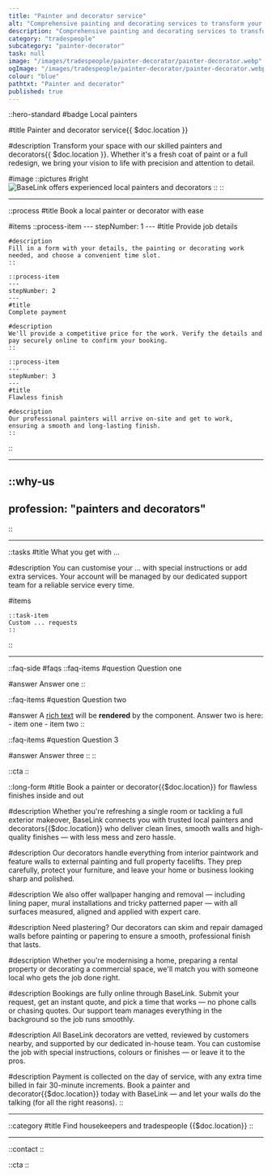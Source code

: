 ```yaml
---
title: "Painter and decorator service"
alt: "Comprehensive painting and decorating services to transform your space"
description: "Comprehensive painting and decorating services to transform your space"
category: "tradespeople"
subcategory: "painter-decorator"
task: null
image: "/images/tradespeople/painter-decorator/painter-decorator.webp"
ogImage: "/images/tradespeople/painter-decorator/painter-decorator.webp"
colour: "blue"
pathtxt: "Painter and decorator"
published: true
---
```


::hero-standard
#badge
Local painters

#title
Painter and decorator service{{ $doc.location }}

#description
Transform your space with our skilled painters and decorators{{ $doc.location }}. Whether it's a fresh coat of paint or a full redesign, we bring your vision to life with precision and attention to detail.

#image
    ::pictures
    #right
    ![BaseLink offers experienced local painters and decorators](/images/tradespeople/painter-decorator/painter-decorator.webp)
    ::
::

---

::process
#title
Book a local painter or decorator with ease

#items
    ::process-item
    ---
    stepNumber: 1
    ---
    #title
    Provide job details

    #description
    Fill in a form with your details, the painting or decorating work needed, and choose a convenient time slot.
    ::
    
    ::process-item
    ---
    stepNumber: 2
    ---
    #title
    Complete payment

    #description
    We'll provide a competitive price for the work. Verify the details and pay securely online to confirm your booking.
    ::

    ::process-item
    ---
    stepNumber: 3
    ---
    #title
    Flawless finish

    #description
    Our professional painters will arrive on-site and get to work, ensuring a smooth and long-lasting finish.
    ::
::

---

::why-us
---
profession: "painters and decorators"
---
::

---

::tasks
#title
What you get with ...

#description
You can customise your ... with special instructions or add extra services. Your account will be managed by our dedicated support team for a reliable service every time.

#items

    ::task-item
    Custom ... requests
    ::
::

---

::faq-side
#faqs
  ::faq-items
  #question
  Question one

  #answer
  Answer one
  ::

  ::faq-items
  #question
  Question two

  #answer
  A [rich text](/services/commercial-cleaning) will be **rendered** by the component.
  Answer two is here:
    - item one
    - item two
  ::

  ::faq-items
  #question
  Question 3

  #answer
  Answer three
  ::
::

::cta
::

::long-form
#title
Book a painter or decorator{{$doc.location}} for flawless finishes inside and out

#description
Whether you're refreshing a single room or tackling a full exterior makeover, BaseLink connects you with trusted local painters and decorators{{$doc.location}} who deliver clean lines, smooth walls and high-quality finishes — with less mess and zero hassle.

#description
Our decorators handle everything from interior paintwork and feature walls to external painting and full property facelifts. They prep carefully, protect your furniture, and leave your home or business looking sharp and polished.

#description
We also offer wallpaper hanging and removal — including lining paper, mural installations and tricky patterned paper — with all surfaces measured, aligned and applied with expert care.

#description
Need plastering? Our decorators can skim and repair damaged walls before painting or papering to ensure a smooth, professional finish that lasts.

#description
Whether you're modernising a home, preparing a rental property or decorating a commercial space, we'll match you with someone local who gets the job done right.

#description
Bookings are fully online through BaseLink. Submit your request, get an instant quote, and pick a time that works — no phone calls or chasing quotes. Our support team manages everything in the background so the job runs smoothly.

#description
All BaseLink decorators are vetted, reviewed by customers nearby, and supported by our dedicated in-house team. You can customise the job with special instructions, colours or finishes — or leave it to the pros.

#description
Payment is collected on the day of service, with any extra time billed in fair 30-minute increments. Book a painter and decorator{{$doc.location}} today with BaseLink — and let your walls do the talking (for all the right reasons).
::

---

::category
#title
Find housekeepers and tradespeople {{$doc.location}}
::

---

::contact
::

::cta
::